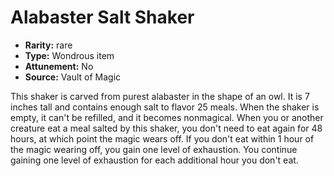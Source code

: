 
# Alabaster Salt Shaker

* **Rarity:** rare
* **Type:** Wondrous item
* **Attunement:** No
* **Source:** Vault of Magic


This shaker is carved from purest alabaster in the shape of an owl. It is 7 inches tall and contains enough salt to flavor 25 meals. When the shaker is empty, it can't be refilled, and it becomes nonmagical. When you or another creature eat a meal salted by this shaker, you don't need to eat again for 48 hours, at which point the magic wears off. If you don't eat within 1 hour of the magic wearing off, you gain one level of exhaustion. You continue gaining one level of exhaustion for each additional hour you don't eat.
